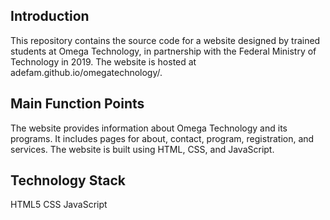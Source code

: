## Introduction
This repository contains the source code for a website designed by trained students at Omega Technology, in partnership with the Federal Ministry of Technology in 2019. The website is hosted at adefam.github.io/omegatechnology/.

## Main Function Points
The website provides information about Omega Technology and its programs.
It includes pages for about, contact, program, registration, and services.
The website is built using HTML, CSS, and JavaScript.

## Technology Stack
HTML5
CSS
JavaScript
